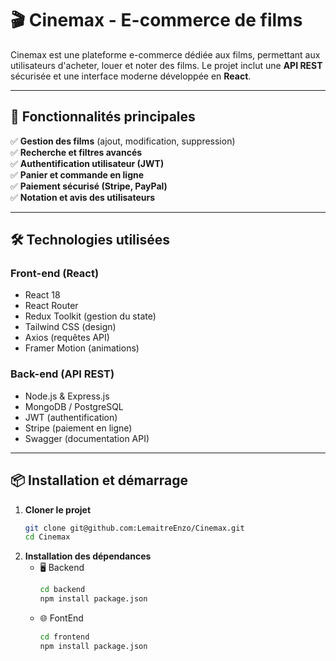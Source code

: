 # 🎬 Cinemax - E-commerce de films

Cinemax est une plateforme e-commerce dédiée aux films, permettant aux utilisateurs d'acheter, louer et noter des films. Le projet inclut une **API REST** sécurisée et une interface moderne développée en **React**.

---

## 🚀 Fonctionnalités principales

✅ **Gestion des films** (ajout, modification, suppression)  
✅ **Recherche et filtres avancés**  
✅ **Authentification utilisateur (JWT)**  
✅ **Panier et commande en ligne**  
✅ **Paiement sécurisé (Stripe, PayPal)**  
✅ **Notation et avis des utilisateurs**  

---

## 🛠️ Technologies utilisées

### **Front-end (React)**
- React 18
- React Router
- Redux Toolkit (gestion du state)
- Tailwind CSS (design)
- Axios (requêtes API)
- Framer Motion (animations)

### **Back-end (API REST)**
- Node.js & Express.js
- MongoDB / PostgreSQL
- JWT (authentification)
- Stripe (paiement en ligne)
- Swagger (documentation API)

---

## 📦 Installation et démarrage

1. **Cloner le projet**
    ```sh
    git clone git@github.com:LemaitreEnzo/Cinemax.git
    cd Cinemax

2. **Installation des dépendances**
   - 🖥️ Backend
       ```sh
       cd backend
       npm install package.json

   - 🌐 FontEnd
       ```sh
       cd frontend
       npm install package.json